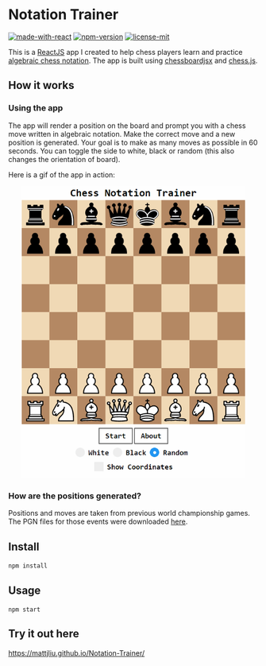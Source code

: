 # Notation Trainer
[![made-with-react](https://img.shields.io/badge/Made%20with-React-blue)](https://reactjs.org/)
[![npm-version](https://img.shields.io/badge/npm-v6.14.5-orange)](https://img.shields.io/badge/npm-v6.14.5-blue)
[![license-mit](https://img.shields.io/badge/License-MIT-blue)](https://github.com/mattjliu/Notation-Trainer/blob/master/LICENSE)

This is a [ReactJS](https://reactjs.org/) app I created to help chess players learn and practice [algebraic chess notation](https://en.wikipedia.org/wiki/Algebraic_notation_(chess)). The app is built using [chessboardjsx](https://chessboardjsx.com/) and [chess.js](https://github.com/jhlywa/chess.js). 

## How it works

### Using the app

The app will render a position on the board and prompt you with a chess move written in algebraic notation. Make the correct move and a new position is generated. Your goal is to make as many moves as possible in 60 seconds. You can toggle the side to white, black or random (this also changes the orientation of board). 

Here is a gif of the app in action:

<p align="center">
 <img src="/demo.gif" width="450"/>
</p>

### How are the positions generated?

Positions and moves are taken from previous world championship games. The PGN files for those events were downloaded [here](https://www.pgnmentor.com/files.html#world).

## Install
```
npm install
```

## Usage
```
npm start
```

## Try it out here
https://mattjliu.github.io/Notation-Trainer/
